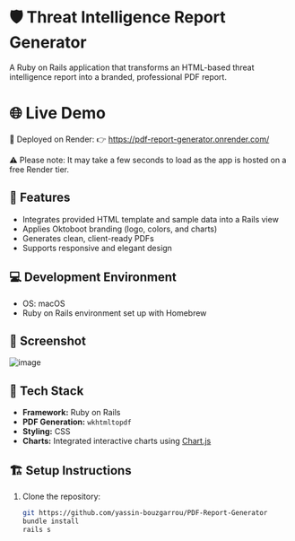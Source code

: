 # 🛡️ Threat Intelligence Report Generator

A Ruby on Rails application that transforms an HTML-based threat intelligence report into a branded, professional PDF report.


# 🌐 Live Demo
🔗 Deployed on Render:
👉 https://pdf-report-generator.onrender.com/

⚠️ Please note: It may take a few seconds to load as the app is hosted on a free Render tier.

## 🚀 Features

- Integrates provided HTML template and sample data into a Rails view
- Applies Oktoboot branding (logo, colors, and charts)
- Generates clean, client-ready PDFs
- Supports responsive and elegant design

## 💻 Development Environment

- OS: macOS
- Ruby on Rails environment set up with Homebrew

## 📸 Screenshot


![image](https://github.com/user-attachments/assets/9b3cf68b-c534-4d1d-a942-4375fa567994)


## 🧰 Tech Stack

- **Framework:** Ruby on Rails
- **PDF Generation:** `wkhtmltopdf`
- **Styling:** CSS
- **Charts:**  Integrated interactive charts using [Chart.js](https://www.chartjs.org/)

## 🏗️ Setup Instructions

1. Clone the repository:
   ```bash
   git https://github.com/yassin-bouzgarrou/PDF-Report-Generator
   bundle install
   rails s

   

   

